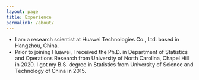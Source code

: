 ```yaml
---
layout: page
title: Experience
permalink: /about/
---
```


- I am a research scientist at Huawei Technologies Co., Ltd. based in Hangzhou, China. 
- Prior to joining Huawei, I received the Ph.D. in Department of Statistics and Operations Research from University of North Carolina, Chapel Hill in 2020. I got my B.S. degree in Statistics from University of Science and Technology of China in 2015.


